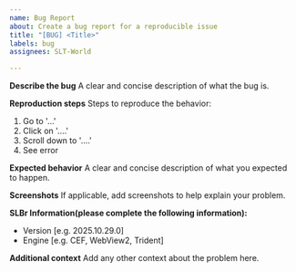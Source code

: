 ```yaml
---
name: Bug Report
about: Create a bug report for a reproducible issue
title: "[BUG] <Title>"
labels: bug
assignees: SLT-World

---
```


**Describe the bug**
A clear and concise description of what the bug is.

**Reproduction steps**
Steps to reproduce the behavior:
1. Go to '...'
2. Click on '....'
3. Scroll down to '....'
4. See error

**Expected behavior**
A clear and concise description of what you expected to happen.

**Screenshots**
If applicable, add screenshots to help explain your problem.

**SLBr Information(please complete the following information):**
 - Version [e.g. 2025.10.29.0]
 - Engine [e.g. CEF, WebView2, Trident]

**Additional context**
Add any other context about the problem here.
